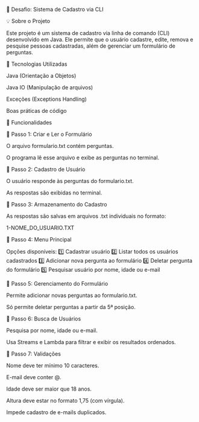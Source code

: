 📌 Desafio: Sistema de Cadastro via CLI

💡 Sobre o Projeto

Este projeto é um sistema de cadastro via linha de comando (CLI) desenvolvido em Java. Ele permite que o usuário cadastre, edite, remova e pesquise pessoas cadastradas, além de gerenciar um formulário de perguntas.

🚀 Tecnologias Utilizadas

Java (Orientação a Objetos)

Java IO (Manipulação de arquivos)

Exceções (Exceptions Handling)

Boas práticas de código

📑 Funcionalidades

📌 Passo 1: Criar e Ler o Formulário

O arquivo formulario.txt contém perguntas.

O programa lê esse arquivo e exibe as perguntas no terminal.

📌 Passo 2: Cadastro de Usuário

O usuário responde às perguntas do formulario.txt.

As respostas são exibidas no terminal.

📌 Passo 3: Armazenamento do Cadastro

As respostas são salvas em arquivos .txt individuais no formato:

1-NOME_DO_USUARIO.TXT

📌 Passo 4: Menu Principal

Opções disponíveis:
1️⃣ Cadastrar usuário
2️⃣ Listar todos os usuários cadastrados
3️⃣ Adicionar nova pergunta ao formulário
4️⃣ Deletar pergunta do formulário
5️⃣ Pesquisar usuário por nome, idade ou e-mail

📌 Passo 5: Gerenciamento do Formulário

Permite adicionar novas perguntas ao formulario.txt.

Só permite deletar perguntas a partir da 5ª posição.

📌 Passo 6: Busca de Usuários

Pesquisa por nome, idade ou e-mail.

Usa Streams e Lambda para filtrar e exibir os resultados ordenados.

📌 Passo 7: Validações

Nome deve ter mínimo 10 caracteres.

E-mail deve conter @.

Idade deve ser maior que 18 anos.

Altura deve estar no formato 1,75 (com vírgula).

Impede cadastro de e-mails duplicados.
